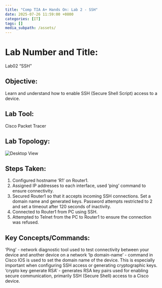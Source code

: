 ```yaml
---
title: "Comp TIA A+ Hands On: Lab 2 - SSH"
date: 2025-07-26 11:59:00 +0800
categories: [IT]
tags: []
media_subpath: /assets/
---
```


# Lab Number and Title:
Lab02 “SSH”
 
## Objective: 
Learn and understand how to enable SSH (Secure Shell Script) access to a device.
 
## Lab Tool: 
Cisco Packet Tracer
 
## Lab Topology:
 ![Desktop View](/lab02topology.png)

## Steps Taken:
 1. Configured hostname ‘R1’ on Router1. 
 2. Assigned IP addresses to each interface, used ‘ping’ command to ensure connectivity.
 3. Secured Router1 so that it accepts incoming SSH connections. Set a domain name and generated keys. Password attempts restricted to 2 and set a timeout after 120 seconds of inactivity.
 4. Connected to Router1 from PC using SSH.
 5. Attempted to Telnet from the PC to Router1 to ensure the connection was refused.

## Key Concepts/Commands:
‘Ping’ - network diagnostic tool used to test connectivity between your device and another device on a network
‘Ip domain-name’ - command in Cisco IOS is used to set the domain name of the device. This is especially important when configuring SSH access or generating cryptographic keys.
‘crypto key generate RSA’ - generates RSA key pairs used for enabling secure communication, primarily SSH (Secure Shell) access to a Cisco device.


